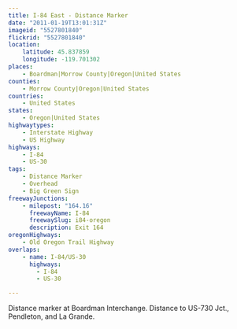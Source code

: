 ```yaml
---
title: I-84 East - Distance Marker
date: "2011-01-19T13:01:31Z"
imageid: "5527801840"
flickrid: "5527801840"
location:
    latitude: 45.837859
    longitude: -119.701302
places:
    - Boardman|Morrow County|Oregon|United States
counties:
    - Morrow County|Oregon|United States
countries:
    - United States
states:
    - Oregon|United States
highwaytypes:
    - Interstate Highway
    - US Highway
highways:
    - I-84
    - US-30
tags:
    - Distance Marker
    - Overhead
    - Big Green Sign
freewayJunctions:
    - milepost: "164.16"
      freewayName: I-84
      freewaySlug: i84-oregon
      description: Exit 164
oregonHighways:
    - Old Oregon Trail Highway
overlaps:
    - name: I-84/US-30
      highways:
        - I-84
        - US-30

---
```

Distance marker at Boardman Interchange.  Distance to US-730 Jct., Pendleton, and La Grande.